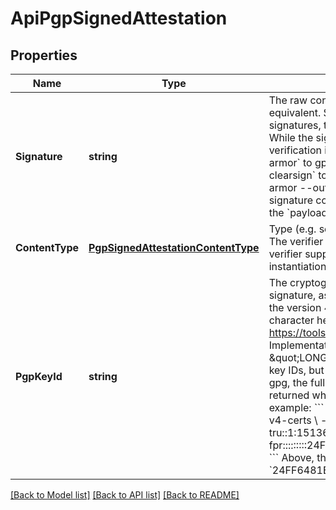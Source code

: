 # ApiPgpSignedAttestation

## Properties
Name | Type | Description | Notes
------------ | ------------- | ------------- | -------------
**Signature** | **string** | The raw content of the signature, as output by gpg or equivalent.  Since this message only supports attached signatures, the payload that was signed must be attached. While the signature format supported is dependent on the verification implementation, currently only ASCII-armored (&#x60;--armor&#x60; to gpg), non-clearsigned (&#x60;--sign&#x60; rather than &#x60;--clearsign&#x60; to gpg) are supported. Concretely, &#x60;gpg --sign --armor --output&#x3D;signature.gpg payload.json&#x60; will create the signature content expected in this field in &#x60;signature.gpg&#x60; for the &#x60;payload.json&#x60; attestation payload. | [optional] [default to null]
**ContentType** | [**PgpSignedAttestationContentType**](PgpSignedAttestationContentType.md) | Type (e.g. schema) of the attestation payload that was signed. The verifier must ensure that the provided type is one that the verifier supports, and that the attestation payload is a valid instantiation of that type (e.g. by validating a JSON schema). | [optional] [default to null]
**PgpKeyId** | **string** | The cryptographic fingerprint of the key used to generate the signature, as output by, e.g. &#x60;gpg --list-keys&#x60;. This should be the version 4, full 160-bit fingerprint, expressed as a 40 character hexidecimal string. See https://tools.ietf.org/html/rfc4880#section-12.2 for details. Implementations may choose to acknowledge \&quot;LONG\&quot;, \&quot;SHORT\&quot;, or other abbreviated key IDs, but only the full fingerprint is guaranteed to work. In gpg, the full fingerprint can be retrieved from the &#x60;fpr&#x60; field returned when calling --list-keys with --with-colons.  For example: &#x60;&#x60;&#x60; gpg --with-colons --with-fingerprint --force-v4-certs \\     --list-keys attester@example.com tru::1:1513631572:0:3:1:5 pub:...&lt;SNIP&gt;... fpr:::::::::24FF6481B76AC91E66A00AC657A93A81EF3AE6FB: &#x60;&#x60;&#x60; Above, the fingerprint is &#x60;24FF6481B76AC91E66A00AC657A93A81EF3AE6FB&#x60;. | [optional] [default to null]

[[Back to Model list]](../README.md#documentation-for-models) [[Back to API list]](../README.md#documentation-for-api-endpoints) [[Back to README]](../README.md)


